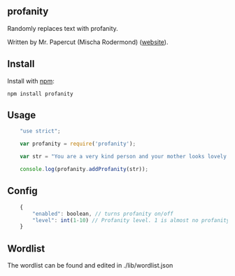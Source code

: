 ## profanity
Randomly replaces text with profanity.

Written by Mr. Papercut (Mischa Rodermond) ([website](http://www.mrpapercut.com/)).

## Install
Install with [npm](http://github.com/isaacs/npm):

    npm install profanity

## Usage
`````javascript
    "use strict";

    var profanity = require('profanity');

    var str = "You are a very kind person and your mother looks lovely.";

    console.log(profanity.addProfanity(str));
`````

## Config
`````javascript
    {
        "enabled": boolean, // turns profanity on/off
        "level": int(1-10) // Profanity level. 1 is almost no profanity, 10 is full sergeant Hartman
    }
`````

## Wordlist
The wordlist can be found and edited in ./lib/wordlist.json
